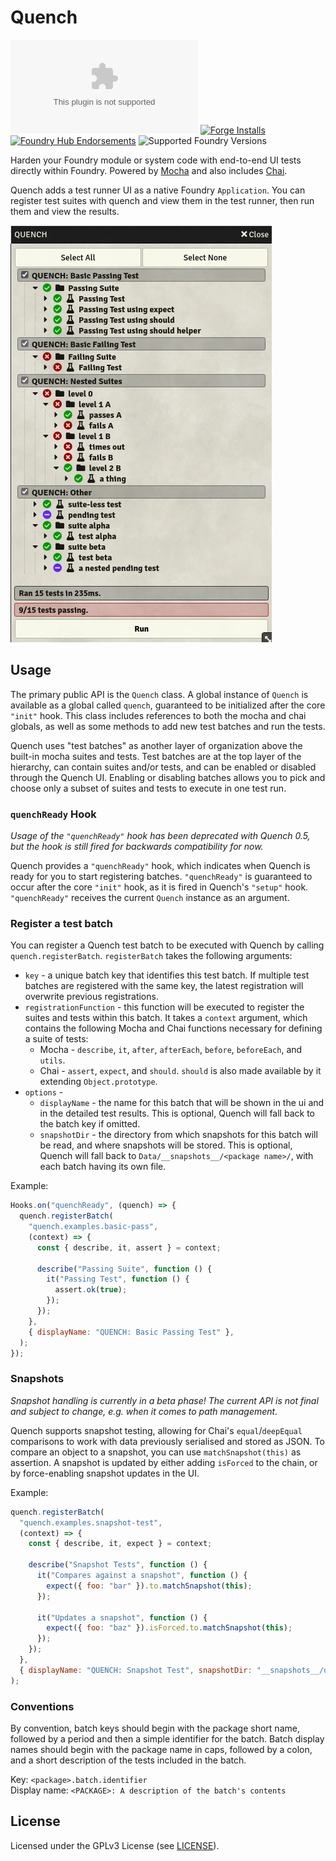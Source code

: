 # Quench

![Latest Release Download Count](https://img.shields.io/github/downloads/Ethaks/FVTT-Quench/latest/module.zip)
[![Forge Installs](https://img.shields.io/badge/dynamic/json?label=Forge%20Installs&query=package.installs&suffix=%25&url=https%3A%2F%2Fforge-vtt.com%2Fapi%2Fbazaar%2Fpackage%2Fquench&colorB=4aa94a)](https://forge-vtt.com/bazaar#package=quench)
[![Foundry Hub Endorsements](https://img.shields.io/endpoint?logoColor=white&url=https%3A%2F%2Fwww.foundryvtt-hub.com%2Fwp-json%2Fhubapi%2Fv1%2Fpackage%2Fquench%2Fshield%2Fendorsements)](https://www.foundryvtt-hub.com/package/quench/)
![Supported Foundry Versions](https://img.shields.io/endpoint?url=https://foundryshields.com/version?url=https://github.com/Ethaks/FVTT-Quench/releases/latest/download/module.json)

Harden your Foundry module or system code with end-to-end UI tests directly within Foundry.
Powered by [Mocha](https://mochajs.org/) and also includes [Chai](https://www.chaijs.com/).

Quench adds a test runner UI as a native Foundry `Application`.
You can register test suites with quench and view them in the test runner, then run them and view the results.

![Example Tests](docs/example-tests.webp)

## Usage

The primary public API is the `Quench` class.
A global instance of `Quench` is available as a global called `quench`, guaranteed to be initialized after the core `"init"` hook.
This class includes references to both the mocha and chai globals, as well as some methods to add new test batches and run the tests.

Quench uses "test batches" as another layer of organization above the built-in mocha suites and tests.
Test batches are at the top layer of the hierarchy, can contain suites and/or tests, and can be enabled or disabled through the Quench UI.
Enabling or disabling batches allows you to pick and choose only a subset of suites and tests to execute in one test run.

### `quenchReady` Hook

_Usage of the `"quenchReady"` hook has been deprecated with Quench 0.5, but the hook is still fired for backwards compatibility for now._

Quench provides a `"quenchReady"` hook, which indicates when Quench is ready for you to start registering batches.
`"quenchReady"` is guaranteed to occur after the core `"init"` hook, as it is fired in Quench's `"setup"` hook.
`"quenchReady"` receives the current `Quench` instance as an argument.

### Register a test batch

You can register a Quench test batch to be executed with Quench by calling `quench.registerBatch`.
`registerBatch` takes the following arguments:

- `key` - a unique batch key that identifies this test batch.
  If multiple test batches are registered with the same key, the latest registration will overwrite previous registrations.
- `registrationFunction` - this function will be executed to register the suites and tests within this batch.
  It takes a `context` argument, which contains the following Mocha and Chai functions necessary for defining a suite of tests:
  - Mocha - `describe`, `it`, `after`, `afterEach`, `before`, `beforeEach`, and `utils`.
  - Chai - `assert`, `expect`, and `should`. `should` is also made available by it extending `Object.prototype`.
- `options` -
  - `displayName` - the name for this batch that will be shown in the ui and in the detailed test results.
    This is optional, Quench will fall back to the batch key if omitted.
  - `snapshotDir` - the directory from which snapshots for this batch will be read, and where snapshots will be stored.
    This is optional, Quench will fall back to `Data/__snapshots__/<package name>/`, with each batch having its own file.

Example:

```js
Hooks.on("quenchReady", (quench) => {
  quench.registerBatch(
    "quench.examples.basic-pass",
    (context) => {
      const { describe, it, assert } = context;

      describe("Passing Suite", function () {
        it("Passing Test", function () {
          assert.ok(true);
        });
      });
    },
    { displayName: "QUENCH: Basic Passing Test" },
  );
});
```

### Snapshots

*Snapshot handling is currently in a beta phase! The current API is not final and subject to change, e.g. when it comes to path management.*

Quench supports snapshot testing, allowing for Chai's `equal`/`deepEqual` comparisons to work with data previously serialised and stored as JSON.
To compare an object to a snapshot, you can use `matchSnapshot(this)` as assertion.
A snapshot is updated by either adding `isForced` to the chain, or by force-enabling snapshot updates in the UI.

Example:

```js
quench.registerBatch(
  "quench.examples.snapshot-test",
  (context) => {
    const { describe, it, expect } = context;

    describe("Snapshot Tests", function () {
      it("Compares against a snapshot", function () {
        expect({ foo: "bar" }).to.matchSnapshot(this);
      });

      it("Updates a snapshot", function () {
        expect({ foo: "baz" }).isForced.to.matchSnapshot(this);
      });
    });
  },
  { displayName: "QUENCH: Snapshot Test", snapshotDir: "__snapshots__/quench" },
);
```

### Conventions

By convention, batch keys should begin with the package short name, followed by a period and then a simple identifier for the batch.
Batch display names should begin with the package name in caps, followed by a colon, and a short description of the tests included in the batch.

Key: `<package>.batch.identifier`  
Display name: `<PACKAGE>: A description of the batch's contents`

## License

Licensed under the GPLv3 License (see [LICENSE](LICENSE)).
